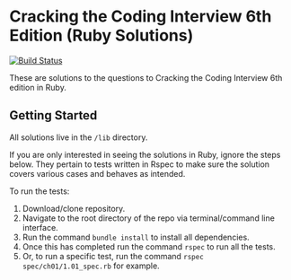 # Cracking the Coding Interview 6th Edition (Ruby Solutions)

[![Build Status](https://travis-ci.org/strychemi/CtCI-6th-Edition-Ruby.svg?branch=master)](https://travis-ci.org/strychemi/CtCI-6th-Edition-Ruby)

These are solutions to the questions to Cracking the Coding Interview 6th edition in Ruby.

## Getting Started

All solutions live in the `/lib` directory.

If you are only interested in seeing the solutions in Ruby, ignore the steps below. They pertain to tests written in Rspec to make sure the solution covers various cases and behaves as intended.

To run the tests:

1. Download/clone repository.
2. Navigate to the root directory of the repo via terminal/command line interface.
4. Run the command `bundle install` to install all dependencies.
5. Once this has completed run the command `rspec` to run all the tests.
6. Or, to run a specific test,  run the command `rspec spec/ch01/1.01_spec.rb` for example.
